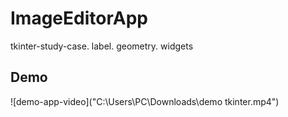 # ImageEditorApp
tkinter-study-case. label. geometry. widgets

## Demo
![demo-app-video]("C:\Users\PC\Downloads\demo tkinter.mp4")